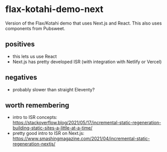 # flax-kotahi-demo-next

Version of the Flax/Kotahi demo that uses Next.js and React. This also uses components from Pubsweet.

## positives

- this lets us use React
- Next.js has pretty developed ISR (with integration with Netlify or Vercel)

## negatives

- probably slower than straight Eleventy?

## worth remembering

- intro to ISR concepts: https://stackoverflow.blog/2021/05/17/incremental-static-regeneration-building-static-sites-a-little-at-a-time/
- pretty good intro to ISR on Next.js: https://www.smashingmagazine.com/2021/04/incremental-static-regeneration-nextjs/
